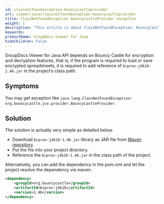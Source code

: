 ```yaml
---
id: classnotfoundexception-bouncycastleprovider
url: viewer/java/classnotfoundexception-bouncycastleprovider
title: ClassNotFoundException BouncyCastleProvider exception
weight: 1
description: "This article is about ClassNotFoundException: BouncyCastleProvider exception"
keywords: 
productName: GroupDocs.Viewer for Java
hideChildren: False
---
```


GroupDocs.Viewer for Java  API depends on Bouncy Castle for encryption and decryption features, that is; if the program is required to load or save encrypted spreadsheets, it is required to add reference of `bcprov-jdk16-1.46.jar` in the project’s class path.

## Symptoms

You may get exception like `java.lang.ClassNotFoundException: org.bouncycastle.jce.provider.BouncyCastleProvider`.

## Solution

The solution is actually very simple as detailed below.

* Download `bcprov-jdk16-1.46.jar` library as JAR file from [Maven repository](https://mvnrepository.com/artifact/org.bouncycastle/bcprov-jdk16/1.46).
* Put the file into your project directory.
* Reference the `bcprov-jdk16-1.46.jar` in the class path of the project.

Alternatively, you can add the dependency in the pom.xml and let the project resolve the dependency via maven.

```xml
<dependency>
    <groupId>org.bouncycastle</groupId>
    <artifactId>bcprov-jdk16</artifactId>
    <version>1.46</version>
</dependency>
```
